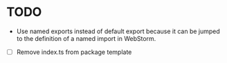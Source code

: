 # TODO

- Use named exports instead of default export
  because it can be jumped to the definition
  of a named import in WebStorm.

* [ ] Remove index.ts from package template
